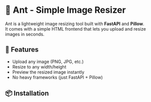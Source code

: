 # 🐜 Ant - Simple Image Resizer

Ant is a lightweight image resizing tool built with **FastAPI** and **Pillow**.  
It comes with a simple HTML frontend that lets you upload and resize images in seconds.

## 🚀 Features
- Upload any image (PNG, JPG, etc.)
- Resize to any width/height
- Preview the resized image instantly
- No heavy frameworks (just FastAPI + Pillow)

## 📦 Installation
